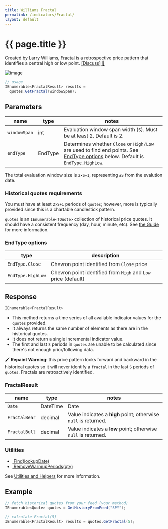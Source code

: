 ```yaml
---
title: Williams Fractal
permalink: /indicators/Fractal/
layout: default
---
```


# {{ page.title }}

Created by Larry Williams, [Fractal](https://www.investopedia.com/terms/f/fractal.asp) is a retrospective price pattern that identifies a central high or low point.
[[Discuss] :speech_balloon:]({{site.github.repository_url}}/discussions/255 "Community discussion about this indicator")

![image]({{site.baseurl}}/assets/charts/Fractal.png)

```csharp
// usage
IEnumerable<FractalResult> results =
  quotes.GetFractal(windowSpan);  
```

## Parameters

| name | type | notes
| -- |-- |--
| `windowSpan` | int | Evaluation window span width (`S`).  Must be at least 2.  Default is 2.
| `endType` | EndType | Determines whether `Close` or `High/Low` are used to find end points.  See [EndType options](#endtype-options) below.  Default is `EndType.HighLow`.

The total evaluation window size is `2×S+1`, representing `±S` from the evalution date.

### Historical quotes requirements

You must have at least `2×S+1` periods of `quotes`; however, more is typically provided since this is a chartable candlestick pattern.

`quotes` is an `IEnumerable<TQuote>` collection of historical price quotes.  It should have a consistent frequency (day, hour, minute, etc).  See [the Guide]({{site.baseurl}}/guide/#historical-quotes) for more information.

### EndType options

| type | description
|-- |--
| `EndType.Close` | Chevron point identified from `Close` price
| `EndType.HighLow` | Chevron point identified from `High` and `Low` price (default)

## Response

```csharp
IEnumerable<FractalResult>
```

- This method returns a time series of all available indicator values for the `quotes` provided.
- It always returns the same number of elements as there are in the historical quotes.
- It does not return a single incremental indicator value.
- The first and last `S` periods in `quotes` are unable to be calculated since there's not enough prior/following data.

:paintbrush: **Repaint Warning**: this price pattern looks forward and backward in the historical quotes so it will never identify a `fractal` in the last `S` periods of `quotes`.  Fractals are retroactively identified.

### FractalResult

| name | type | notes
| -- |-- |--
| `Date` | DateTime | Date
| `FractalBear` | decimal | Value indicates a **high** point; otherwise `null` is returned.
| `FractalBull` | decimal | Value indicates a **low** point; otherwise `null` is returned.

### Utilities

- [.Find(lookupDate)]({{site.baseurl}}/utilities#find-indicator-result-by-date)
- [.RemoveWarmupPeriods(qty)]({{site.baseurl}}/utilities#remove-warmup-periods)

See [Utilities and Helpers]({{site.baseurl}}/utilities#utilities-for-indicator-results) for more information.

## Example

```csharp
// fetch historical quotes from your feed (your method)
IEnumerable<Quote> quotes = GetHistoryFromFeed("SPY");

// calculate Fractal(5)
IEnumerable<FractalResult> results = quotes.GetFractal(5);
```
